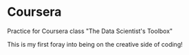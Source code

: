 # Coursera
Practice for Coursera class "The Data Scientist's Toolbox"

This is my first foray into being on the creative side of coding!
